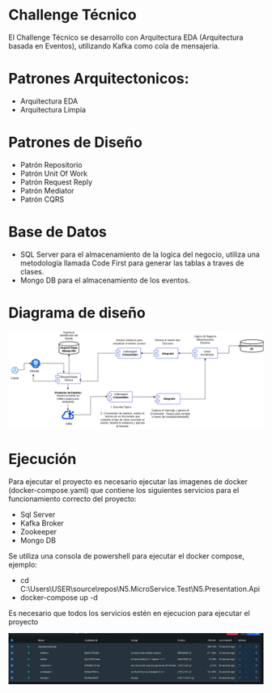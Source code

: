# Challenge Técnico
El Challenge Técnico se desarrollo con Arquitectura EDA (Arquitectura basada en Eventos), utilizando Kafka como cola de mensajeria. 

# Patrones Arquitectonicos:

* Arquitectura EDA
* Arquitectura Limpia

# Patrones de Diseño

* Patrón Repositorio
* Patrón Unit Of Work
* Patrón Request Reply
* Patrón Mediator
* Patrón CQRS

# Base de Datos

* SQL Server para el almacenamiento de la logica del negocio, utiliza una metodología llamada Code First para generar las tablas a traves de clases.
* Mongo DB para el almacenamiento de los eventos.

# Diagrama de diseño
![image](https://github.com/andreymax1230/N5Challenge/blob/1f71d6d209bab5c6c1856e300fefb6628eb6b178/ArquitecturaEda.drawio.png)

# Ejecución
Para ejecutar el proyecto es necesario ejecutar las imagenes de docker (docker-compose.yaml) que contiene los siguientes servicios para el funcionamiento correcto del proyecto:

* Sql Server 
* Kafka Broker
* Zookeeper
* Mongo DB

Se utiliza una consola de powershell para ejecutar el docker compose, ejemplo:
* cd C:\Users\USER\source\repos\N5.MicroService.Test\N5.Presentation.Api
* docker-compose up -d

Es necesario que todos los servicios estén en ejecucion para ejecutar el proyecto

![image](https://github.com/andreymax1230/N5Challenge/blob/502ff3764d4ec332ddbc5b52375d99cbc5c8ef15/DockerN5.png)
